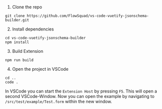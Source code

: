 1. Clone the repo
```shell
git clone https://github.com/FlowSquad/vs-code-vuetify-jsonschema-builder.git
```

2. Install dependencies
```shell
cd vs-code-vuetify-jsonschema-builder
npm install
```

3. Build Extension
```shell
npm run build
```

4. Open the project in VSCode
```shell
cd ..
code .
```
In VSCode you can start the `Extension Host` by pressing `F5`. This will open a second VSCode-Window.
Now you can open the example by navigating to `/src/test/example/Test.form` within the new window.